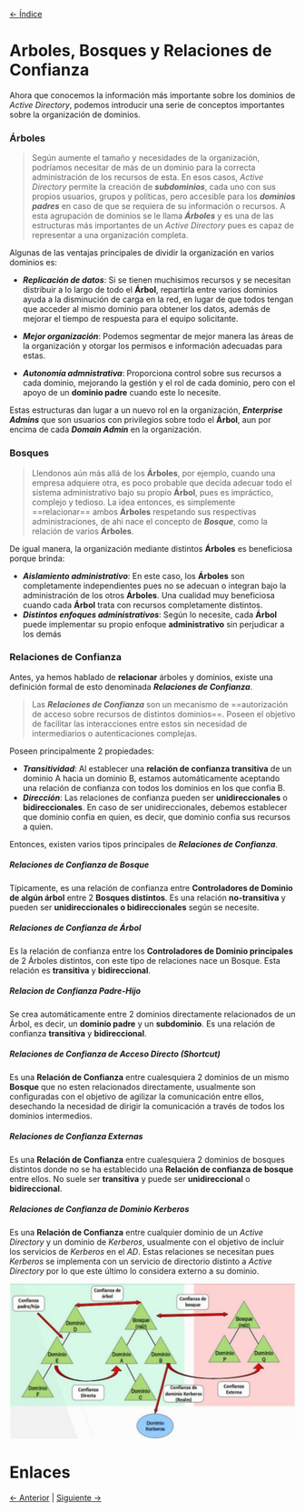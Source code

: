 [<- Índice](../SistemasWindows.md)
# Arboles, Bosques y Relaciones de Confianza

Ahora que conocemos la información más importante sobre los dominios de *Active Directory*, podemos introducir una serie de conceptos importantes sobre la organización de dominios.

### Árboles

> Según aumente el tamaño y necesidades de la organización, podríamos necesitar de más de un dominio para la correcta administración de los recursos de esta. En esos casos, *Active Directory* permite la creación de ***subdominios***, cada uno con sus propios usuarios, grupos y políticas, pero accesible para los ***dominios padres*** en caso de que se requiera de su información o recursos. A esta agrupación de dominios se le llama ***Árboles*** y es una de las estructuras más importantes de un *Active Directory* pues es capaz de representar a una organización completa.

Algunas de las ventajas principales de dividir la organización en varios dominios es:

- ***Replicación de datos***: Si se tienen muchisimos recursos y se necesitan distribuir a lo largo de todo el **Árbol**, repartirla entre varios dominios ayuda a la disminución de carga en la red, en lugar de que todos tengan que acceder al mismo dominio para obtener los datos, además de mejorar el tiempo de respuesta para el equipo solicitante.

- ***Mejor organización***: Podemos segmentar de mejor manera las áreas de la organización y otorgar los permisos e información adecuadas para estas.

- ***Autonomía admnistrativa***: Proporciona control sobre sus recursos a cada dominio, mejorando la gestión y el rol de cada dominio, pero con el apoyo de un **dominio padre** cuando este lo necesite.

Estas estructuras dan lugar a un nuevo rol en la organización, ***Enterprise Admins*** que son usuarios con privilegios sobre todo el **Árbol**, aun por encima de cada ***Domain Admin*** en la organización.
 
### Bosques

> Llendonos aún más allá de los **Árboles**, por ejemplo, cuando una empresa adquiere otra, es poco probable que decida adecuar todo el sistema administrativo bajo su propio **Árbol**, pues es impráctico, complejo y tedioso. La idea entonces, es simplemente ==relacionar== ambos **Árboles** respetando sus respectivas administraciones, de ahi nace el concepto de ***Bosque***, como la relación de varios **Árboles**.

De igual manera, la organización mediante distintos **Árboles** es beneficiosa porque brinda:

- ***Aislamiento administrativo***: En este caso, los **Árboles** son completamente independientes pues no se adecuan o integran bajo la administración de los otros **Árboles**. Una cualidad muy beneficiosa cuando cada **Árbol** trata con recursos completamente distintos.
- ***Distintos enfoques administrativos***: Según lo necesite, cada **Árbol** puede implementar su propio enfoque **administrativo** sin perjudicar a los demás

### Relaciones de Confianza

Antes, ya hemos hablado de **relacionar** árboles y dominios, existe una definición formal de esto denominada ***Relaciones de Confianza***.

> Las ***Relaciones de Confianza*** son un mecanismo de ==autorización de acceso sobre recursos de distintos dominios==. Poseen el objetivo de facilitar las interacciones entre estos sin necesidad de intermediarios o autenticaciones complejas.

Poseen principalmente 2 propiedades:

- ***Transitividad***: Al establecer una **relación de confianza transitiva** de un dominio A hacia un dominio B, estamos automáticamente aceptando una relación de confianza con todos los dominios en los que confia B.
- ***Dirección***: Las relaciones de confianza pueden ser **unidireccionales** o **bidireccionales**. En caso de ser unidireccionales, debemos establecer que dominio confia en quien, es decir, que dominio confia sus recursos a quien.

Entonces, existen varios tipos principales de ***Relaciones de Confianza***.

##### Relaciones de Confianza de Bosque
Típicamente, es una relación de confianza entre **Controladores de Dominio de algún árbol** entre 2 **Bosques distintos**. Es una relación **no-transitiva** y pueden ser **unidireccionales o bidireccionales** según se necesite.

##### Relaciones de Confianza de Árbol
Es la relación de confianza entre los **Controladores de Dominio principales** de 2 Árboles distintos, con este tipo de relaciones nace un Bosque. Esta relación es **transitiva** y **bidireccional**.

##### Relacion de Confianza Padre-Hijo
Se crea automáticamente entre 2 dominios directamente relacionados de un Árbol, es decir, un **dominio padre** y un **subdominio**. Es una relación de confianza **transitiva** y **bidireccional**.

##### Relaciones de Confianza de Acceso Directo (Shortcut)
Es una **Relación de Confianza** entre cualesquiera 2 dominios de un mismo **Bosque** que no esten relacionados directamente, usualmente son configuradas con el objetivo de agilizar la comunicación entre ellos, desechando la necesidad de dirigir la comunicación a través de todos los dominios intermedios.

##### Relaciones de Confianza Externas
Es una **Relación de Confianza** entre cualesquiera 2 dominios de bosques distintos donde no se ha establecido una **Relación de confianza de bosque** entre ellos. No suele ser **transitiva** y puede ser **unidireccional** o **bidireccional**.

##### Relaciones de Confianza de Dominio Kerberos
Es una **Relación de Confianza** entre cualquier dominio de un *Active Directory* y un dominio de *Kerberos*, usualmente con el objetivo de incluir los servicios de *Kerberos* en el *AD*. Estas relaciones se necesitan pues *Kerberos* se implementa con un servicio de directorio distinto a *Active Directory* por lo que este último lo considera externo a su dominio.

![relaciones-confianza.png](imagenes/relaciones-confianza.png)

# Enlaces

[<- Anterior](HFC28_08_2024.md) | [Siguiente ->](HFC30_08_2024.md)